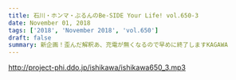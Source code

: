 ```yaml
---
title: 石川・ホンマ・ぶるんのBe-SIDE Your Life! vol.650-3
date: November 01, 2018
tags: ['2018', 'November 2018', 'vol.650']
draft: false
summary: 新企画！歪んだ解釈あ、充電が無くなるので早めに終了しますKAGAWA
---
```


http://project-phi.ddo.jp/ishikawa/ishikawa650_3.mp3
